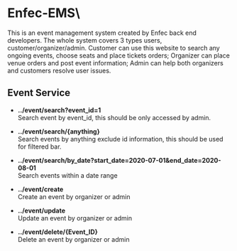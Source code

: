 # Enfec-EMS\
This is an event management system created by Enfec back end developers. The whole system covers 3 types users, customer/organizer/admin. Customer can use this website to search any ongoing events, choose seats and place tickets orders; Organizer can place venue orders and post event information; Admin can help both organizers and customers resolve user issues. 

## Event Service

+ **../event/search?event_id=1**\
       Search event by event_id, this should be only accessed by admin.  

+ **../event/search/{anything}**\
       Search events by anything exclude id information, this should be used for filtered bar. 
       
+ **../event/search/by_date?start_date=2020-07-01&end_date=2020-08-01**\
       Search events within a date range

+ **../event/create**\
       Create an event by organizer or admin

+ **../event/update**\
       Update an event by organizer or admin 
       
+ **../event/delete/{Event_ID}**\
       Delete an event by organizer or admin
